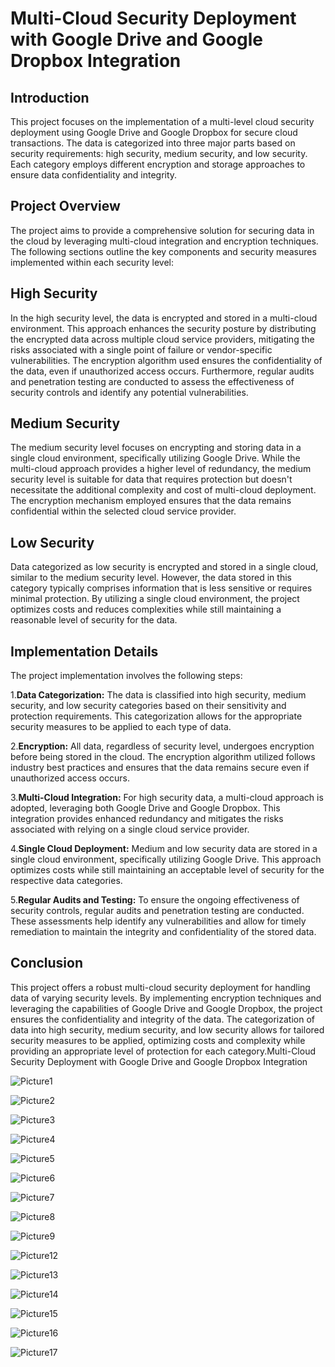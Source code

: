 
# Multi-Cloud Security Deployment with Google Drive and Google Dropbox Integration

## Introduction 

This project focuses on the implementation of a multi-level cloud security deployment using Google Drive and Google Dropbox for secure cloud transactions. The data is categorized into three major parts based on security requirements: high security, medium security, and low security. Each category employs different encryption and storage approaches to ensure data confidentiality and integrity.

## Project Overview

The project aims to provide a comprehensive solution for securing data in the cloud by leveraging multi-cloud integration and encryption techniques. The following sections outline the key components and security measures implemented within each security level:

## High Security

In the high security level, the data is encrypted and stored in a multi-cloud environment. This approach enhances the security posture by distributing the encrypted data across multiple cloud service providers, mitigating the risks associated with a single point of failure or vendor-specific vulnerabilities. The encryption algorithm used ensures the confidentiality of the data, even if unauthorized access occurs. Furthermore, regular audits and penetration testing are conducted to assess the effectiveness of security controls and identify any potential vulnerabilities.

## Medium Security

The medium security level focuses on encrypting and storing data in a single cloud environment, specifically utilizing Google Drive. While the multi-cloud approach provides a higher level of redundancy, the medium security level is suitable for data that requires protection but doesn't necessitate the additional complexity and cost of multi-cloud deployment. The encryption mechanism employed ensures that the data remains confidential within the selected cloud service provider.

## Low Security

Data categorized as low security is encrypted and stored in a single cloud, similar to the medium security level. However, the data stored in this category typically comprises information that is less sensitive or requires minimal protection. By utilizing a single cloud environment, the project optimizes costs and reduces complexities while still maintaining a reasonable level of security for the data.

## Implementation Details

The project implementation involves the following steps:

1.**Data Categorization:** The data is classified into high security, medium security, and low security categories based on their sensitivity and protection requirements. This categorization allows for the appropriate security measures to be applied to each type of data.

2.**Encryption:** All data, regardless of security level, undergoes encryption before being stored in the cloud. The encryption algorithm utilized follows industry best practices and ensures that the data remains secure even if unauthorized access occurs.

3.**Multi-Cloud Integration:** For high security data, a multi-cloud approach is adopted, leveraging both Google Drive and Google Dropbox. This integration provides enhanced redundancy and mitigates the risks associated with relying on a single cloud service provider.

4.**Single Cloud Deployment:** Medium and low security data are stored in a single cloud environment, specifically utilizing Google Drive. This approach optimizes costs while still maintaining an acceptable level of security for the respective data categories.

5.**Regular Audits and Testing:** To ensure the ongoing effectiveness of security controls, regular audits and penetration testing are conducted. These assessments help identify any vulnerabilities and allow for timely remediation to maintain the integrity and confidentiality of the stored data.

## Conclusion

This project offers a robust multi-cloud security deployment for handling data of varying security levels. By implementing encryption techniques and leveraging the capabilities of Google Drive and Google Dropbox, the project ensures the confidentiality and integrity of the data. The categorization of data into high security, medium security, and low security allows for tailored security measures to be applied, optimizing costs and complexity while providing an appropriate level of protection for each category.Multi-Cloud Security Deployment with Google Drive and Google Dropbox Integration







![Picture1](https://user-images.githubusercontent.com/78259781/224301165-0005a55c-9c92-4c48-a3cc-b66ebcf28ee3.png)



![Picture2](https://user-images.githubusercontent.com/78259781/224303201-1bdcf657-8ef2-4d08-b970-3158fbc0239f.png)




![Picture3](https://user-images.githubusercontent.com/78259781/224303228-dd8af9e4-ed71-43f6-81cb-10bcd9829c7d.png)



![Picture4](https://user-images.githubusercontent.com/78259781/224303275-56515d3f-1082-4aac-a146-57ee35015bd2.png)



![Picture5](https://user-images.githubusercontent.com/78259781/224303330-e3f3032d-ad9f-4e1b-b474-557c3149d1a2.png)




![Picture6](https://user-images.githubusercontent.com/78259781/224303376-313cf1de-799d-4a61-b974-897bf221076b.png)



![Picture7](https://user-images.githubusercontent.com/78259781/224303489-0c2fd0d1-023e-4606-977c-17510208c766.png)



![Picture8](https://user-images.githubusercontent.com/78259781/224303519-0f5bd0c2-c45f-4782-9081-d5db4de38629.png)



![Picture9](https://user-images.githubusercontent.com/78259781/224303549-451b4a9c-09a1-4c7c-ab89-b95bba0f2461.png)



![Picture12](https://user-images.githubusercontent.com/78259781/224303587-a1ac3f54-db50-47a1-8082-4e876e3c6053.png)


![Picture13](https://user-images.githubusercontent.com/78259781/224303627-6d0ae15a-63bb-467f-b4e1-e3548bdcb520.png)


![Picture14](https://user-images.githubusercontent.com/78259781/224303664-90036811-a690-48fa-9a09-d0e32c55ac38.png)



![Picture15](https://user-images.githubusercontent.com/78259781/224303706-773a6402-c440-4669-98f0-d9e946a9bed9.png)




![Picture16](https://user-images.githubusercontent.com/78259781/224303764-42e893e2-3d97-41a7-9300-3ca1ee1659f9.png)




![Picture17](https://user-images.githubusercontent.com/78259781/224303794-d9b13e31-3b07-4aa2-a4c8-ccd71640a76d.png)




